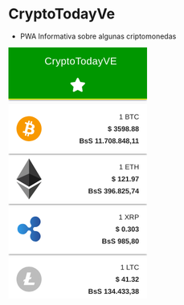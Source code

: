 # CryptoTodayVe
- PWA Informativa sobre algunas criptomonedas

![Alt text](/screenshot/app.png?raw=true "CryptoTodayVe")
